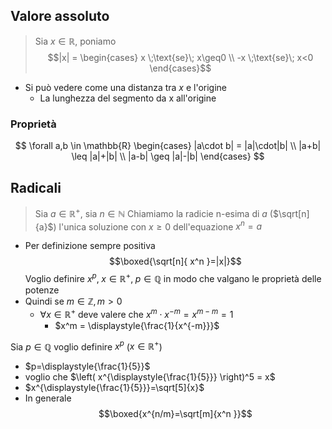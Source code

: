 ## Valore assoluto
> Sia $x \in \mathbb{R}$, poniamo
> $$|x| = \begin{cases}
x \;\text{se}\; x\geq0 \\
-x \;\text{se}\; x<0
\end{cases}$$
- Si può vedere come una distanza tra $x$ e l'origine
	- La lunghezza del segmento da x all'origine
### Proprietà
$$
\forall a,b \in \mathbb{R} \begin{cases}
|a\cdot b| = |a|\cdot|b| \\
|a+b| \leq |a|+|b| \\
|a-b| \geq |a|-|b|
\end{cases}
$$
## Radicali
> Sia $a \in \mathbb{R}^+$, sia $n \in \mathbb{N}$
> Chiamiamo la radicie n-esima di $a$ ($\sqrt[n]{a}$) l'unica soluzione con $x \geq 0$ dell'equazione $x^n = a$

- Per definizione sempre positiva$$\boxed{\sqrt[n]{ x^n }=|x|}$$
Voglio definire $x^p, \; x\in\mathbb{R}^+,\;p\in \mathbb{Q}$ in modo che valgano le proprietà delle potenze
- Quindi se $m \in \mathbb{Z}, m>0$
	- $\forall x \in \mathbb{R}^+$ deve valere che $x^m\cdot x^{-m} = x^{m-m} = 1$
		- $x^m = \displaystyle{\frac{1}{x^{-m}}}$

Sia $p \in \mathbb{Q}$ voglio definire $x^p$ ($x \in \mathbb{R}^+$)
- $p=\displaystyle{\frac{1}{5}}$
- voglio che $\left( x^{\displaystyle{\frac{1}{5}}}  \right)^5 = x$
- $x^{\displaystyle{\frac{1}{5}}}=\sqrt[5]{x}$
- In generale
$$\boxed{x^{n/m}=\sqrt[m]{x^n }}$$